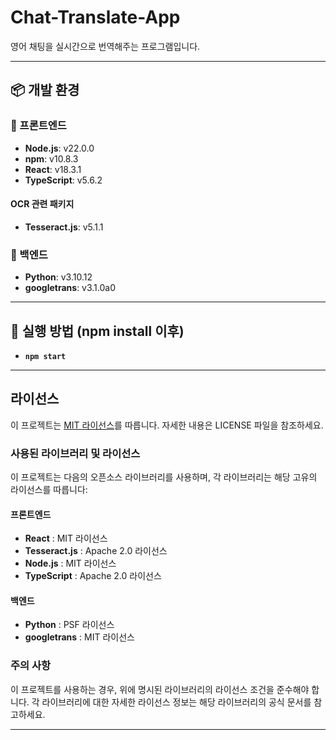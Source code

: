 # Chat-Translate-App

영어 채팅을 실시간으로 번역해주는 프로그램입니다.

---

## 📦 개발 환경

### 🔧 프론트엔드

- **Node.js**: v22.0.0
- **npm**: v10.8.3
- **React**: v18.3.1
- **TypeScript**: v5.6.2

#### OCR 관련 패키지
- **Tesseract.js**: v5.1.1

### 🔧 백엔드

- **Python**: v3.10.12
- **googletrans**: v3.1.0a0

---

## 🚀 실행 방법 (npm install 이후)

- **`npm start`**

---

## 라이선스

이 프로젝트는 [MIT 라이선스](LICENSE)를 따릅니다. 자세한 내용은 LICENSE 파일을 참조하세요.

### 사용된 라이브러리 및 라이선스

이 프로젝트는 다음의 오픈소스 라이브러리를 사용하며, 각 라이브러리는 해당 고유의 라이선스를 따릅니다:

#### 프론트엔드
- **React** : MIT 라이선스
- **Tesseract.js** : Apache 2.0 라이선스
- **Node.js** : MIT 라이선스
- **TypeScript** : Apache 2.0 라이선스

#### 백엔드
- **Python** : PSF 라이선스
- **googletrans** : MIT 라이선스

### 주의 사항

이 프로젝트를 사용하는 경우, 위에 명시된 라이브러리의 라이선스 조건을 준수해야 합니다. 각 라이브러리에 대한 자세한 라이선스 정보는 해당 라이브러리의 공식 문서를 참고하세요.

---
